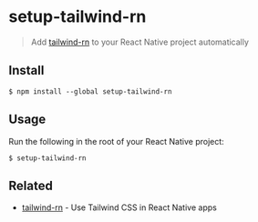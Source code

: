 # setup-tailwind-rn

> Add [tailwind-rn](https://github.com/vadimdemedes/tailwind-rn) to your React Native project automatically

## Install

```
$ npm install --global setup-tailwind-rn
```

## Usage

Run the following in the root of your React Native project:

```
$ setup-tailwind-rn
```

## Related

- [tailwind-rn](https://github.com/vadimdemedes/tailwind-rn) - Use Tailwind CSS in React Native apps
